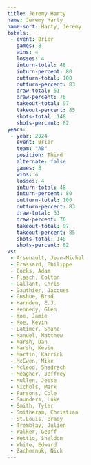 ```yaml
---
title: Jeremy Harty
name: Jeremy Harty
name-sort: Harty, Jeremy
totals:
 - event: Brier
   games: 8
   wins: 4
   losses: 4
   inturn-total: 48
   inturn-percent: 80
   outturn-total: 100
   outturn-percent: 83
   draw-total: 51
   draw-percent: 76
   takeout-total: 97
   takeout-percent: 85
   shots-total: 148
   shots-percent: 82
years:
 - year: 2024
   event: Brier
   team: "AB"
   position: Third
   alternate: false
   games: 8
   wins: 4
   losses: 4
   inturn-total: 48
   inturn-percent: 80
   outturn-total: 100
   outturn-percent: 83
   draw-total: 51
   draw-percent: 76
   takeout-total: 97
   takeout-percent: 85
   shots-total: 148
   shots-percent: 82
vs:
 - Arsenault, Jean-Michel
 - Brassard, Philippe
 - Cocks, Adam
 - Flasch, Colton
 - Gallant, Chris
 - Gauthier, Jacques
 - Gushue, Brad
 - Harnden, E.J.
 - Kennedy, Glen
 - Koe, Jamie
 - Koe, Kevin
 - Latimer, Shane
 - Manuel, Matthew
 - Marsh, Dan
 - Marsh, Kevin
 - Martin, Karrick
 - McEwen, Mike
 - Mcleod, Shadrach
 - Meagher, Jeffrey
 - Mullen, Jesse
 - Nichols, Mark
 - Parsons, Cole
 - Saunders, Luke
 - Smith, Tyler
 - Smitheram, Christian
 - St.Louis, Brady
 - Tremblay, Julien
 - Walker, Geoff
 - Wettig, Sheldon
 - White, Edward
 - Zachernuk, Nick
---
```

